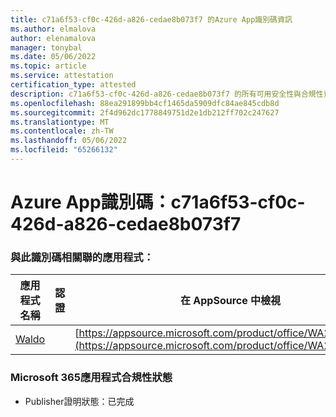 ```yaml
---
title: c71a6f53-cf0c-426d-a826-cedae8b073f7 的Azure App識別碼資訊
ms.author: elmalova
author: elenamalova
manager: tonybal
ms.date: 05/06/2022
ms.topic: article
ms.service: attestation
certification_type: attested
description: c71a6f53-cf0c-426d-a826-cedae8b073f7 的所有可用安全性與合規性資訊。
ms.openlocfilehash: 88ea291899bb4cf1465da5909dfc84ae845cdb8d
ms.sourcegitcommit: 2f4d962dc1778849751d2e1db212ff702c247627
ms.translationtype: MT
ms.contentlocale: zh-TW
ms.lasthandoff: 05/06/2022
ms.locfileid: "65266132"
---
```

# <a name="azure-app-id-c71a6f53-cf0c-426d-a826-cedae8b073f7"></a>Azure App識別碼：c71a6f53-cf0c-426d-a826-cedae8b073f7


### <a name="apps-associated-with-this-id"></a>與此識別碼相關聯的應用程式：
| **應用程式名稱** | **認證** | **在 AppSource 中檢視** |
|--------------|---------------|-----------------------|
| [Waldo](../forward/WA200003139.md) |  | [https://appsource.microsoft.com/product/office/WA200003139](https://appsource.microsoft.com/product/office/WA200003139) |

### <a name="microsoft-365-app-compliance-status"></a>Microsoft 365應用程式合規性狀態
- Publisher證明狀態：已完成
